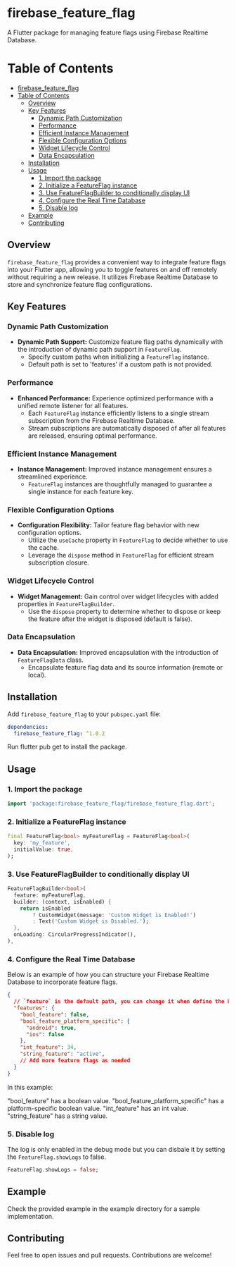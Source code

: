 # firebase_feature_flag

A Flutter package for managing feature flags using Firebase Realtime Database.

# Table of Contents

- [firebase\_feature\_flag](#firebase_feature_flag)
- [Table of Contents](#table-of-contents)
  - [Overview](#overview)
  - [Key Features](#key-features)
    - [Dynamic Path Customization](#dynamic-path-customization)
    - [Performance](#performance)
    - [Efficient Instance Management](#efficient-instance-management)
    - [Flexible Configuration Options](#flexible-configuration-options)
    - [Widget Lifecycle Control](#widget-lifecycle-control)
    - [Data Encapsulation](#data-encapsulation)
  - [Installation](#installation)
  - [Usage](#usage)
    - [1. Import the package](#1-import-the-package)
    - [2. Initialize a FeatureFlag instance](#2-initialize-a-featureflag-instance)
    - [3. Use FeatureFlagBuilder to conditionally display UI](#3-use-featureflagbuilder-to-conditionally-display-ui)
    - [4. Configure the Real Time Database](#4-configure-the-real-time-database)
    - [5. Disable log](#5-disable-log)
  - [Example](#example)
  - [Contributing](#contributing)

## Overview

`firebase_feature_flag` provides a convenient way to integrate feature flags into your Flutter app, allowing you to toggle features on and off remotely without requiring a new release. It utilizes Firebase Realtime Database to store and synchronize feature flag configurations.

## Key Features

### Dynamic Path Customization

- **Dynamic Path Support:** Customize feature flag paths dynamically with the introduction of dynamic path support in `FeatureFlag`.
  - Specify custom paths when initializing a `FeatureFlag` instance.
  - Default path is set to 'features' if a custom path is not provided.

### Performance

- **Enhanced Performance:** Experience optimized performance with a unified remote listener for all features.
  - Each `FeatureFlag` instance efficiently listens to a single stream subscription from the Firebase Realtime Database.
  - Stream subscriptions are automatically disposed of after all features are released, ensuring optimal performance.

### Efficient Instance Management

- **Instance Management:** Improved instance management ensures a streamlined experience.
  - `FeatureFlag` instances are thoughtfully managed to guarantee a single instance for each feature key.

### Flexible Configuration Options

- **Configuration Flexibility:** Tailor feature flag behavior with new configuration options.
  - Utilize the `useCache` property in `FeatureFlag` to decide whether to use the cache.
  - Leverage the `dispose` method in `FeatureFlag` for efficient stream subscription closure.

### Widget Lifecycle Control

- **Widget Management:** Gain control over widget lifecycles with added properties in `FeatureFlagBuilder`.
  - Use the `dispose` property to determine whether to dispose or keep the feature after the widget is disposed (default is false).

### Data Encapsulation

- **Data Encapsulation:** Improved encapsulation with the introduction of `FeatureFlagData` class.
  - Encapsulate feature flag data and its source information (remote or local).

## Installation

Add `firebase_feature_flag` to your `pubspec.yaml` file:

```yaml
dependencies:
  firebase_feature_flag: ^1.0.2
```

Run flutter pub get to install the package.

## Usage

### 1. Import the package
```dart
import 'package:firebase_feature_flag/firebase_feature_flag.dart';
```

### 2. Initialize a FeatureFlag instance
```dart
final FeatureFlag<bool> myFeatureFlag = FeatureFlag<bool>(
  key: 'my_feature',
  initialValue: true,
);
```

### 3. Use FeatureFlagBuilder to conditionally display UI
```dart
FeatureFlagBuilder<bool>(
  feature: myFeatureFlag,
  builder: (context, isEnabled) {
    return isEnabled
        ? CustomWidget(message: 'Custom Widget is Enabled!')
        : Text('Custom Widget is Disabled.');
  },
  onLoading: CircularProgressIndicator(),
),
```

### 4. Configure the Real Time Database
Below is an example of how you can structure your Firebase Realtime Database to incorporate feature flags. 
```json
{
  // `feature` is the default path, you can change it when define the FeatureFlag
  "features": {
    "bool_feature": false,
    "bool_feature_platform_specific": {
      "android": true,
      "ios": false
    },
    "int_feature": 34,
    "string_feature": "active",
    // Add more feature flags as needed
  }
}
```
In this example:

"bool_feature" has a boolean value.
"bool_feature_platform_specific" has a platform-specific boolean value.
"int_feature" has an int value.
"string_feature" has a string value.

### 5. Disable log
The log is only enabled in the debug mode but you can disbale it by setting the `FeatureFlag.showLogs` to false.
```dart
FeatureFlag.showLogs = false;
```

## Example
Check the provided example in the example directory for a sample implementation.

## Contributing
Feel free to open issues and pull requests. Contributions are welcome!
